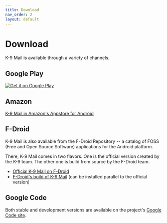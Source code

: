 ```yaml
---
title: Download
nav_order: 2
layout: default
---
```


# Download

K-9 Mail is available through a variety of channels.


## Google Play

[![Get it on Google Play](https://developer.android.com/images/brand/en_generic_rgb_wo_45.png)](https://play.google.com/store/apps/details?id=com.fsck.k9)


## Amazon

[K-9 Mail in Amazon's Appstore for Android](http://www.amazon.com/K-9-Dog-Walkers-Mail/dp/B004JK61K0/)


## F-Droid

K-9 Mail is also available from the F-Droid Repository -- a catalog of FOSS (Free and Open Source Software) applications for the Android platform.

There, K-9 Mail comes in two flavors. One is the official version created by the K-9 team. The other one is build from source by the F-Droid team.

* [Official K-9 Mail on F-Droid](https://f-droid.org/repository/browse/?fdid=com.fsck.k9)
* [F-Droid's build of K-9 Mail](https://f-droid.org/repository/browse/?fdid=org.fdroid.k9) (can be installed parallel to the official version)


## Google Code

Both stable and development versions are available on the project's [Google Code site](https://code.google.com/p/k9mail/downloads/list).
